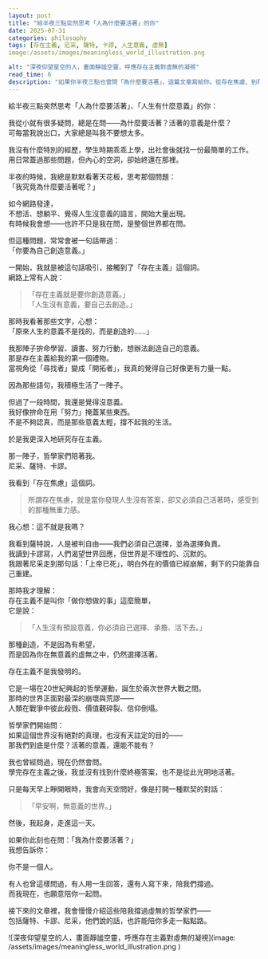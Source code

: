 ```yaml
---
layout: post
title: "給半夜三點突然思考「人為什麼要活著」的你"
date: 2025-07-31
categories: philosophy
tags: [存在主義, 尼采, 薩特, 卡謬, 人生意義, 虛無]
image:/assets/images/meaningless_world_illustration.png

alt: "深夜仰望星空的人，畫面靜謐空靈，呼應存在主義對虛無的凝視"
read_time: 6
description: "如果你半夜三點也曾問「為什麼要活著」，這篇文章寫給你。從存在焦慮、到存在主義哲學，我走過那段找不到意義的時期，如今願意陪你一起問。"
---
```


給半夜三點突然思考「人為什麼要活著」、「人生有什麼意義」的你：

我從小就有很多疑問，總是在問——為什麼要活著？活著的意義是什麼？  
可每當我說出口，大家總是叫我不要想太多。

我沒有什麼特別的經歷，學生時期乖乖上學，出社會後就找一份最簡單的工作。  
用日常蓋過那些問題，但內心的空洞，卻始終還在那裡。

半夜的時候，我總是默默看著天花板，思考那個問題：  
「我究竟為什麼要活著呢？」

如今網路發達，  
不想活、想躺平、覺得人生沒意義的語言，開始大量出現。  
有時候我會想——也許不只是我在問，是整個世界都在問。

但這種問題，常常會被一句話帶過：  
「你要為自己創造意義。」

一開始，我就是被這句話吸引，接觸到了「存在主義」這個詞。  
網路上常有人說：

> 「存在主義就是要你創造意義。」  
> 「人生沒有意義，要自己去創造。」

那時我看著那些文字，心想：  
「原來人生的意義不是找的，而是創造的……」

我那陣子拚命學習、讀書、努力行動，想辦法創造自己的意義。  
那是存在主義給我的第一個禮物。  
當視角從「尋找者」變成「開拓者」，我真的覺得自己好像更有力量一點。

因為那些語句，我積極生活了一陣子。

但過了一段時間，我還是覺得沒意義。  
我好像拚命在用「努力」掩蓋某些東西。  
不是不夠認真，而是那些意義太輕，撐不起我的生活。

於是我更深入地研究存在主義。

那一陣子，哲學家們陪著我。  
尼采、薩特、卡謬。

我看到「存在焦慮」這個詞。  
> 所謂存在焦慮，就是當你發現人生沒有答案，卻又必須自己活著時，感受到的那種無重力感。

我心想：這不就是我嗎？

我看到薩特說，人是被判自由——我們必須自己選擇，並為選擇負責。  
我讀到卡謬寫，人們渴望世界回應，但世界是不理性的、沉默的。  
我跟著尼采走到那句話：「上帝已死」，明白外在的價值已經崩解，剩下的只能靠自己重建。

那時我才理解：  
存在主義不是叫你「做你想做的事」這麼簡單，  
它是說：

> 「人生沒有預設意義，你必須自己選擇、承擔、活下去。」

那種創造，不是因為有希望，  
而是因為你在無意義的虛無之中，仍然選擇活著。



存在主義不是我發明的。

它是一場在20世紀興起的哲學運動，誕生於兩次世界大戰之間。  
那時的世界正面對最深的崩壞與荒謬——  
人類在戰爭中彼此殺戮、價值觀碎裂、信仰倒塌。

哲學家們開始問：  
如果這個世界沒有絕對的真理，也沒有天註定的目的——  
那我們到底是什麼？活著的意義，還能不能有？



我也曾經問過，現在仍然會問。  
學完存在主義之後，我並沒有找到什麼終極答案，也不是從此光明地活著。

只是每天早上睜開眼時，我會向天空問好，像是打開一種默契的對話：

> 「早安啊，無意義的世界。」

然後，我起身，走進這一天。



如果你此刻也在問：「我為什麼要活著？」  
我想告訴你：

你不是一個人。

有人也曾這樣問過，有人用一生回答，還有人寫下來，陪我們撐過。  
而我現在，也願意陪你一起問。

接下來的文章裡，我會慢慢介紹這些陪我撐過虛無的哲學家們——  
包括薩特、卡謬、尼采，他們說的話，也許能陪你多走一點點路。

![深夜仰望星空的人，畫面靜謐空靈，呼應存在主義對虛無的凝視](image: /assets/images/meaningless_world_illustration.png
)

